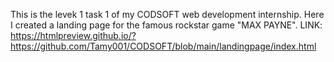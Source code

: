 This is the levek 1 task 1 of my CODSOFT web development internship.
Here I created a landing page for the famous rockstar game "MAX PAYNE".
LINK: https://htmlpreview.github.io/?https://github.com/Tamy001/CODSOFT/blob/main/landingpage/index.html
